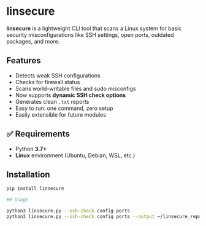 # linsecure

**linsecure** is a lightweight CLI tool that scans a Linux system for basic security misconfigurations like SSH settings, open ports, outdated packages, and more.


## Features
- Detects weak SSH configurations
- Checks for firewall status
- Scans world-writable files and sudo misconfigs
- Now supports **dynamic SSH check options**
- Generates clean `.txt` reports
- Easy to run: one command, zero setup
- Easily extensible for future modules

## ✅ Requirements

- Python **3.7+**
- **Linux** environment (Ubuntu, Debian, WSL, etc.)
## Installation

```bash
pip install linsecure

## Usage

python3 linsecure.py --ssh-check config ports
python3 linsecure.py --ssh-check config ports --output ~/linsecure_report.txt





